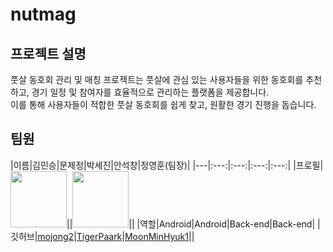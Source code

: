 # nutmag


## 프로젝트 설명

풋살 동호회 관리 및 매칭 프로젝트는 풋살에 관심 있는 사용자들을 위한 동호회를 추천하고, 경기 일정 및 참여자를 효율적으로 관리하는 플랫폼을 제공합니다.<br>
이를 통해 사용자들이 적합한 풋살 동호회를 쉽게 찾고, 원활한 경기 진행을 돕습니다.



## 팀원

|이름|김민승|문제정|박세진|안석창|정영훈(팀장)|
|---|:---:|:---:|:---:|:---:|
|프로필|<img width="90px" height="90px" src="https://avatars.githubusercontent.com/u/102985015?v=4" />||<img width="90px" height="90px" src="https://avatars.githubusercontent.com/u/102985637?v=4" />||
|역할|Android|Android|Back-end|Back-end|
|깃허브|[mojong2](https://github.com/mojong2)|[TigerPaark](https://github.com/TigerPaark)|[MoonMinHyuk1](https://github.com/MoonMinHyuk1)||
